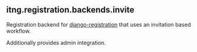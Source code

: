 
## itng.registration.backends.invite

Registration backend for [django-registration](/ubernostrum/django-registration) that uses
an invitation based workflow.

Additionally provides admin integration.
